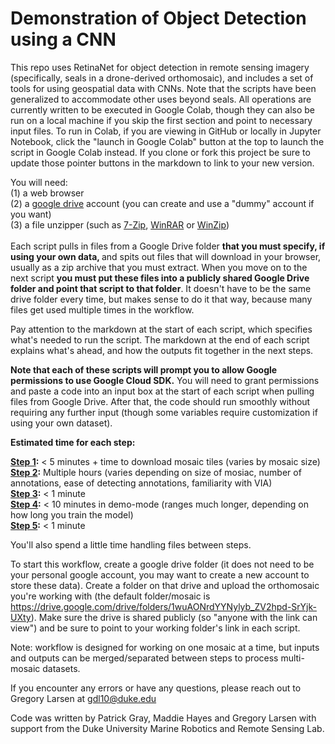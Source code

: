 # Demonstration of Object Detection using a CNN

This repo uses RetinaNet for object detection in remote sensing imagery (specifically, seals in a drone-derived orthomosaic), and includes a set of tools for using geospatial data with CNNs. Note that the scripts have been generalized to accommodate other uses beyond seals. All operations are currently written to be executed in Google Colab, though they can also be run on a local machine if you skip the first section and point to necessary input files. To run in Colab, if you are viewing in GitHub or locally in Jupyter Notebook, click the "launch in Google Colab" button at the top to launch the script in Google Colab instead. If you clone or fork this project be sure to update those pointer buttons in the markdown to link to your new version.

You will need: \
(1) a web browser \
(2) a [google drive](https://www.google.com/intl/en/drive/) account (you can create and use a "dummy" account if you want) \
(3) a file unzipper (such as [7-Zip](https://www.7-zip.org/), [WinRAR](https://www.win-rar.com/) or [WinZip](https://www.winzip.com/)) \
\
Each script pulls in files from a Google Drive folder <b> that you must specify, if using your own data, </b> and spits out files that will download in your browser, usually as a zip archive that you must extract. When you move on to the next script <b> you must put these files into a publicly shared Google Drive folder and point that script to that folder</b>. It doesn't have to be the same drive folder every time, but makes sense to do it that way, because many files get used multiple times in the workflow.

Pay attention to the markdown at the start of each script, which specifies what's needed to run the script. The markdown at the end of each script explains what's ahead, and how the outputs fit together in the next steps.

<b>Note that each of these scripts will prompt you to allow Google permissions to use Google Cloud SDK.</b>  You will need to grant permissions and paste a code into an input box at the start of each script when pulling files from Google Drive. After that, the code should run smoothly without requiring any further input (though some variables require customization if using your own dataset).

<b>Estimated time for each step:</b>

<b>[Step 1](https://colab.research.google.com/github/gl7176/GreySealCNN/blob/master/1_orthomosaic_to_tiles.ipynb):</b> < 5 minutes + time to download mosaic tiles (varies by mosaic size) \
<b>[Step 2](https://colab.research.google.com/github/gl7176/GreySealCNN/blob/master/2_VIA_annotations.ipynb):</b> Multiple hours (varies depending on size of mosiac, number of annotations, ease of detecting annotations, familiarity with VIA) \
<b>[Step 3](https://colab.research.google.com/github/gl7176/GreySealCNN/blob/master/3_VIA_to_RetinaNet_subsetted.ipynb):</b> < 1 minute \
<b>[Step 4](https://colab.research.google.com/github/gl7176/GreySealCNN/blob/master/4_CNN_setup_training_testing.ipynb):</b> < 10 minutes in demo-mode (ranges much longer, depending on how long you train the model) \
<b>[Step 5](https://colab.research.google.com/github/gl7176/GreySealCNN/blob/master/5_export_outputs.ipynb):</b> < 1 minute 

You'll also spend a little time handling files between steps.

To start this workflow, create a google drive folder (it does not need to be your personal google account, you may want to create a new account to store these data). Create a folder on that drive and upload the orthomosaic you're working with (the default folder/mosaic is https://drive.google.com/drive/folders/1wuAONrdYYNylyb_ZV2hpd-SrYjk-UXty). Make sure the drive is shared publicly (so "anyone with the link can view") and be sure to point to your working folder's link in each script.

Note: workflow is designed for working on one mosaic at a time, but inputs and outputs can be merged/separated between steps to process multi-mosaic datasets.

If you encounter any errors or have any questions, please reach out to Gregory Larsen at gdl10@duke.edu

Code was written by Patrick Gray, Maddie Hayes and Gregory Larsen with support from the Duke University Marine Robotics and Remote Sensing Lab.
